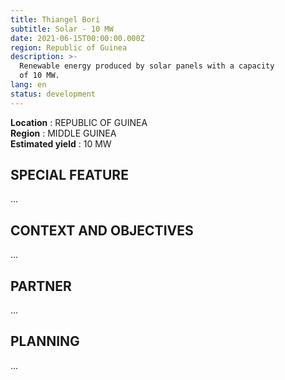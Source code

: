 ```yaml
---
title: Thiangel Bori
subtitle: Solar - 10 MW
date: 2021-06-15T00:00:00.000Z
region: Republic of Guinea
description: >-
  Renewable energy produced by solar panels with a capacity 
  of 10 MW.
lang: en
status: development
---
```

**Location** : REPUBLIC OF GUINEA<br>
**Region** : MIDDLE GUINEA<br>
**Estimated yield** : 10 MW<br>

## SPECIAL FEATURE

...

## CONTEXT AND OBJECTIVES

...

## PARTNER

...

## PLANNING

...


